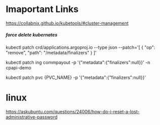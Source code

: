 # Imaportant Links

https://collabnix.github.io/kubetools/#cluster-management


##### force delete kubernates

kubectl patch crd/applications.argoproj.io --type json --patch='[ { "op": "remove", "path": "/metadata/finalizers" } ]'

kubectl patch ing commpayout -p '{"metadata":{"finalizers":null}}' -n cpapi-demo

kubectl patch pvc {PVC_NAME} -p '{"metadata":{"finalizers":null}}'


# linux
https://askubuntu.com/questions/24006/how-do-i-reset-a-lost-administrative-password
